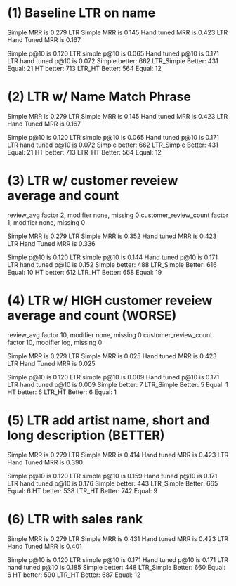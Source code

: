 # (1) Baseline LTR on name

Simple MRR is 0.279
LTR Simple MRR is 0.145
Hand tuned MRR is 0.423
LTR Hand Tuned MRR is 0.167

Simple p@10 is 0.120
LTR simple p@10 is 0.065
Hand tuned p@10 is 0.171
LTR hand tuned p@10 is 0.072
Simple better: 662      LTR_Simple Better: 431  Equal: 21
HT better: 713  LTR_HT Better: 564      Equal: 12

# (2) LTR w/ Name Match Phrase

Simple MRR is 0.279
LTR Simple MRR is 0.145
Hand tuned MRR is 0.423
LTR Hand Tuned MRR is 0.167

Simple p@10 is 0.120
LTR simple p@10 is 0.065
Hand tuned p@10 is 0.171
LTR hand tuned p@10 is 0.072
Simple better: 662      LTR_Simple Better: 431  Equal: 21
HT better: 713  LTR_HT Better: 564      Equal: 12

# (3) LTR w/ customer reveiew average and count

review_avg factor 2, modifier none, missing 0
customer_review_count factor 1, modifier none, missing 0

Simple MRR is 0.279
LTR Simple MRR is 0.352
Hand tuned MRR is 0.423
LTR Hand Tuned MRR is 0.336

Simple p@10 is 0.120
LTR simple p@10 is 0.144
Hand tuned p@10 is 0.171
LTR hand tuned p@10 is 0.152
Simple better: 488      LTR_Simple Better: 616  Equal: 10
HT better: 612  LTR_HT Better: 658      Equal: 19

# (4) LTR w/ HIGH customer reveiew average and count (WORSE)

review_avg factor 10, modifier none, missing 0
customer_review_count factor 10, modifier log, missing 0

Simple MRR is 0.279
LTR Simple MRR is 0.025
Hand tuned MRR is 0.423
LTR Hand Tuned MRR is 0.025

Simple p@10 is 0.120
LTR simple p@10 is 0.009
Hand tuned p@10 is 0.171
LTR hand tuned p@10 is 0.009
Simple better: 7        LTR_Simple Better: 5    Equal: 1
HT better: 6    LTR_HT Better: 6        Equal: 1

# (5) LTR add artist name, short and long description (BETTER)

Simple MRR is 0.279
LTR Simple MRR is 0.414
Hand tuned MRR is 0.423
LTR Hand Tuned MRR is 0.390

Simple p@10 is 0.120
LTR simple p@10 is 0.159
Hand tuned p@10 is 0.171
LTR hand tuned p@10 is 0.176
Simple better: 443      LTR_Simple Better: 665  Equal: 6
HT better: 538  LTR_HT Better: 742      Equal: 9

# (6) LTR with sales rank

Simple MRR is 0.279
LTR Simple MRR is 0.431
Hand tuned MRR is 0.423
LTR Hand Tuned MRR is 0.401

Simple p@10 is 0.120
LTR simple p@10 is 0.171
Hand tuned p@10 is 0.171
LTR hand tuned p@10 is 0.185
Simple better: 448      LTR_Simple Better: 660  Equal: 6
HT better: 590  LTR_HT Better: 687      Equal: 12
